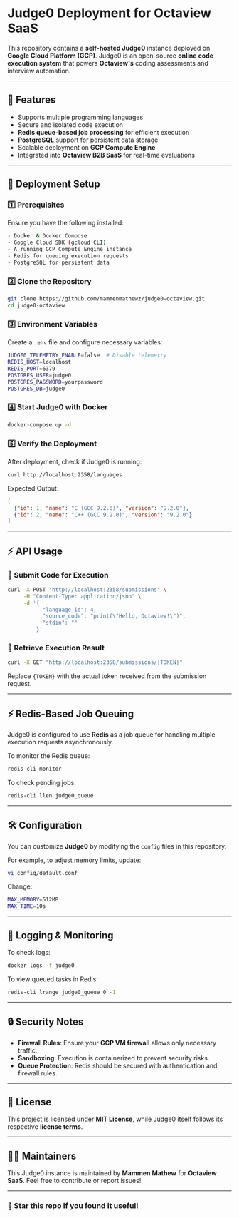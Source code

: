 # Judge0 Deployment for Octaview SaaS

This repository contains a **self-hosted Judge0** instance deployed on **Google Cloud Platform (GCP)**. Judge0 is an open-source **online code execution system** that powers **Octaview's** coding assessments and interview automation.

---

## 🚀 Features

- Supports multiple programming languages
- Secure and isolated code execution
- **Redis queue-based job processing** for efficient execution
- **PostgreSQL** support for persistent data storage
- Scalable deployment on **GCP Compute Engine**
- Integrated into **Octaview B2B SaaS** for real-time evaluations

---

## 📌 Deployment Setup

### 1️⃣ Prerequisites

Ensure you have the following installed:

```sh
- Docker & Docker Compose
- Google Cloud SDK (gcloud CLI)
- A running GCP Compute Engine instance
- Redis for queuing execution requests
- PostgreSQL for persistent data
```

### 2️⃣ Clone the Repository

```sh
git clone https://github.com/mammenmathewz/judge0-octaview.git  
cd judge0-octaview  
```

### 3️⃣ Environment Variables

Create a `.env` file and configure necessary variables:

```sh
JUDGE0_TELEMETRY_ENABLE=false  # Disable telemetry  
REDIS_HOST=localhost  
REDIS_PORT=6379  
POSTGRES_USER=judge0  
POSTGRES_PASSWORD=yourpassword  
POSTGRES_DB=judge0  
```

### 4️⃣ Start Judge0 with Docker

```sh
docker-compose up -d  
```

### 5️⃣ Verify the Deployment

After deployment, check if Judge0 is running:

```sh
curl http://localhost:2358/languages  
```

Expected Output:

```json
[
  {"id": 1, "name": "C (GCC 9.2.0)", "version": "9.2.0"},
  {"id": 2, "name": "C++ (GCC 9.2.0)", "version": "9.2.0"}
]
```

---

## ⚡ API Usage

### 🔹 Submit Code for Execution

```sh
curl -X POST "http://localhost:2358/submissions" \
     -H "Content-Type: application/json" \
     -d '{
           "language_id": 4,
           "source_code": "print(\"Hello, Octaview!\")",
           "stdin": ""
         }'
```

### 🔹 Retrieve Execution Result

```sh
curl -X GET "http://localhost:2358/submissions/{TOKEN}"  
```

Replace `{TOKEN}` with the actual token received from the submission request.

---

## ⚡ Redis-Based Job Queuing

Judge0 is configured to use **Redis** as a job queue for handling multiple execution requests asynchronously.

To monitor the Redis queue:

```sh
redis-cli monitor  
```

To check pending jobs:

```sh
redis-cli llen judge0_queue  
```

---

## 🛠 Configuration

You can customize **Judge0** by modifying the `config` files in this repository.

For example, to adjust memory limits, update:

```sh
vi config/default.conf  
```

Change:

```sh
MAX_MEMORY=512MB  
MAX_TIME=10s  
```

---

## 📡 Logging & Monitoring

To check logs:

```sh
docker logs -f judge0  
```

To view queued tasks in Redis:

```sh
redis-cli lrange judge0_queue 0 -1  
```

---

## 🔒 Security Notes

- **Firewall Rules**: Ensure your **GCP VM firewall** allows only necessary traffic.  
- **Sandboxing**: Execution is containerized to prevent security risks.  
- **Queue Protection**: Redis should be secured with authentication and firewall rules.  

---

## 📝 License

This project is licensed under **MIT License**, while Judge0 itself follows its respective **license terms**.

---

## 👨‍💻 Maintainers

This Judge0 instance is maintained by **Mammen Mathew** for **Octaview SaaS**. Feel free to contribute or report issues!

---

### 🌟 Star this repo if you found it useful!  